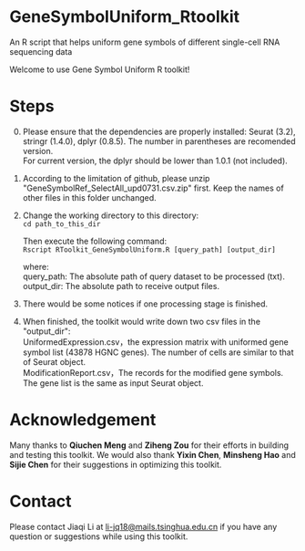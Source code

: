# GeneSymbolUniform_Rtoolkit
An R script that helps uniform gene symbols of different single-cell RNA sequencing data

Welcome to use Gene Symbol Uniform R toolkit!

# Steps
0. Please ensure that the dependencies are properly installed: Seurat (3.2), stringr (1.4.0), dplyr (0.8.5). The number in parentheses are recomended version.  
For current version, the dplyr should be lower than 1.0.1 (not included).  
  
  
1. According to the limitation of github, please unzip "GeneSymbolRef_SelectAll_upd0731.csv.zip" first. Keep the names of other files in this folder unchanged.  
  
2. Change the working directory to this directory:  
`cd path_to_this_dir`  
  
    Then execute the following command:  
`Rscript RToolkit_GeneSymbolUniform.R [query_path] [output_dir]`  
  
    where:  
    query_path: The absolute path of query dataset to be processed (txt).    
    output_dir: The absolute path to receive output files.    
  
3. There would be some notices if one processing stage is finished.  
  
5. When finished, the toolkit would write down two csv files in the "output_dir":  
UniformedExpression.csv，the expression matrix with uniformed gene symbol list (43878 HGNC genes). The number of cells are similar to that of Seurat object.  
ModificationReport.csv，The records for the modified gene symbols. The gene list is the same as input Seurat object.  


# Acknowledgement
Many thanks to **Qiuchen Meng** and **Ziheng Zou** for their efforts in building and testing this toolkit. We would also thank **Yixin Chen**, **Minsheng Hao** and **Sijie Chen** for their suggestions in optimizing this toolkit.

# Contact
Please contact Jiaqi Li at li-jq18@mails.tsinghua.edu.cn if you have any question or suggestions while using this toolkit.
